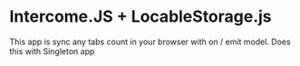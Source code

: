 # Intercome.JS + LocableStorage.js

This app is sync any tabs count in your browser with on / emit model. Does this with Singleton app
